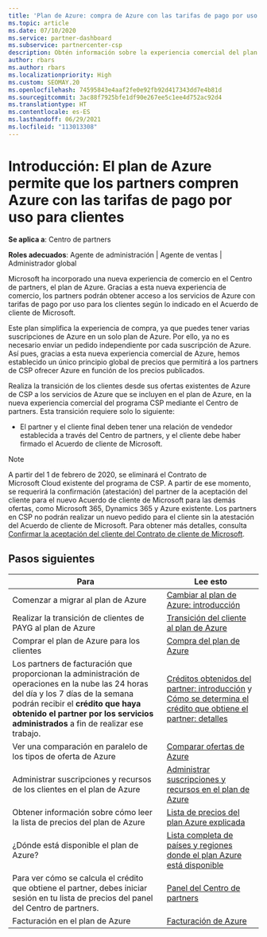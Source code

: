 ```yaml
---
title: 'Plan de Azure: compra de Azure con las tarifas de pago por uso'
ms.topic: article
ms.date: 07/10/2020
ms.service: partner-dashboard
ms.subservice: partnercenter-csp
description: Obtén información sobre la experiencia comercial del plan de Azure para comprar servicios de Azure en función de las tarifas de pago por uso de los clientes. Obtén también información sobre los nuevos requisitos de seguridad.
author: rbars
ms.author: rbars
ms.localizationpriority: High
ms.custom: SEOMAY.20
ms.openlocfilehash: 74595843e4aaf2fe0e92fb92d417343dd7e4b81d
ms.sourcegitcommit: 3ac88f7925bfe1df90e267ee5c1ee4d752ac92d4
ms.translationtype: HT
ms.contentlocale: es-ES
ms.lasthandoff: 06/29/2021
ms.locfileid: "113013308"
---
```

# <a name="introduction-azure-plan-lets-partners-buy-azure-at-pay-as-you-go-rates-for-customers"></a>Introducción: El plan de Azure permite que los partners compren Azure con las tarifas de pago por uso para clientes

**Se aplica a**: Centro de partners

**Roles adecuados**: Agente de administración | Agente de ventas | Administrador global

Microsoft ha incorporado una nueva experiencia de comercio en el Centro de partners, el plan de Azure.  Gracias a esta nueva experiencia de comercio, los partners podrán obtener acceso a los servicios de Azure con tarifas de pago por uso para los clientes según lo indicado en el Acuerdo de cliente de Microsoft.

Este plan simplifica la experiencia de compra, ya que puedes tener varias suscripciones de Azure en un solo plan de Azure. Por ello, ya no es necesario enviar un pedido independiente por cada suscripción de Azure. Así pues, gracias a esta nueva experiencia comercial de Azure, hemos establecido un único principio global de precios que permitirá a los partners de CSP ofrecer Azure en función de los precios publicados.

Realiza la transición de los clientes desde sus ofertas existentes de Azure de CSP a los servicios de Azure que se incluyen en el plan de Azure, en la nueva experiencia comercial del programa CSP mediante el Centro de partners. Esta transición requiere solo lo siguiente:

- El partner y el cliente final deben tener una relación de vendedor establecida a través del Centro de partners, y el cliente debe haber firmado el Acuerdo de cliente de Microsoft.

>[!Note]
>A partir del 1 de febrero de 2020, se eliminará el Contrato de Microsoft Cloud existente del programa de CSP. A partir de ese momento, se requerirá la confirmación (atestación) del partner de la aceptación del cliente para el nuevo Acuerdo de cliente de Microsoft para las demás ofertas, como Microsoft 365, Dynamics 365 y Azure existente. Los partners en CSP no podrán realizar un nuevo pedido para el cliente sin la atestación del Acuerdo de cliente de Microsoft. Para obtener más detalles, consulta [Confirmar la aceptación del cliente del Contrato de cliente de Microsoft](confirm-customer-agreement.md).


## <a name="next-steps"></a>Pasos siguientes

|**Para**   |**Lee esto**   |
|------------------|---------------------|
|Comenzar a migrar al plan de Azure|[Cambiar al plan de Azure: introducción](azure-plan-get-started.md)
|Realizar la transición de clientes de PAYG al plan de Azure|[Transición del cliente al plan de Azure](azure-plan-transition.md)|
|Comprar el plan de Azure para los clientes|[Compra del plan de Azure](purchase-azure-plan.md)|
|Los partners de facturación que proporcionan la administración de operaciones en la nube las 24 horas del día y los 7 días de la semana podrán recibir el **crédito que haya obtenido el partner por los servicios administrados** a fin de realizar ese trabajo.|[Créditos obtenidos del partner: introducción](partner-earned-credit.md) y [Cómo se determina el crédito que obtiene el partner: detalles](partner-earned-credit-explanation.md)|
|Ver una comparación en paralelo de los tipos de oferta de Azure|[Comparar ofertas de Azure](compare-azure-offers.md)|
|Administrar suscripciones y recursos de los clientes en el plan de Azure|[Administrar suscripciones y recursos en el plan de Azure](azure-plan-manage.md)|
|Obtener información sobre cómo leer la lista de precios del plan de Azure   |[Lista de precios del plan Azure explicada](azure-plan-price-list.md)|
|¿Dónde está disponible el plan de Azure?|[Lista completa de países y regiones donde el plan Azure está disponible](https://query.prod.cms.rt.microsoft.com/cms/api/am/binary/RE3QN0x)
|Para ver cómo se calcula el crédito que obtiene el partner, debes iniciar sesión en tu lista de precios del panel del Centro de partners.|[Panel del Centro de partners](https://partner.microsoft.com/dashboard/home)|
|Facturación en el plan de Azure|[Facturación de Azure](azure-plan-billing.md)|
